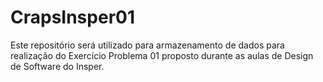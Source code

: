 # CrapsInsper01
Este repositório será utilizado para armazenamento de dados para realização do Exercício Problema 01 proposto durante as aulas de Design de Software do Insper.
